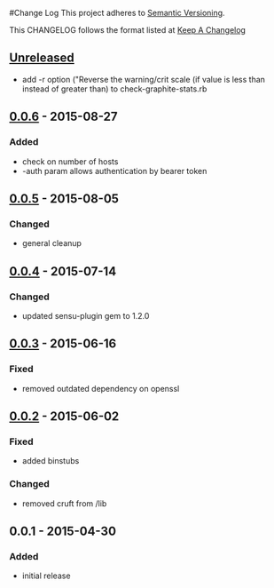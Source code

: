 #Change Log
This project adheres to [Semantic Versioning](http://semver.org/).

This CHANGELOG follows the format listed at [Keep A Changelog](http://keepachangelog.com/)

## [Unreleased]
- add -r option ("Reverse the warning/crit scale (if value is less than instead of greater than) to check-graphite-stats.rb

## [0.0.6] - 2015-08-27
### Added
- check on number of hosts
- -auth param allows authentication by bearer token

## [0.0.5] - 2015-08-05
### Changed
- general cleanup

## [0.0.4] - 2015-07-14
### Changed
- updated sensu-plugin gem to 1.2.0

## [0.0.3] - 2015-06-16
### Fixed
- removed outdated dependency on openssl

## [0.0.2] - 2015-06-02
### Fixed
- added binstubs
### Changed
- removed cruft from /lib

## 0.0.1 - 2015-04-30
### Added
- initial release

[unreleased]: https://github.com/sensu-plugins/sensu-plugins-graphite/compare/0.0.6...HEAD
[0.0.6]: https://github.com/sensu-plugins/sensu-plugins-graphite/compare/0.0.5...0.0.6
[0.0.5]: https://github.com/sensu-plugins/sensu-plugins-graphite/compare/0.0.4...0.0.5
[0.0.4]: https://github.com/sensu-plugins/sensu-plugins-graphite/compare/0.0.3...0.0.4
[0.0.3]: https://github.com/sensu-plugins/sensu-plugins-graphite/compare/0.0.2...0.0.3
[0.0.2]: https://github.com/sensu-plugins/sensu-plugins-graphite/compare/0.0.1...0.0.2
